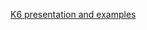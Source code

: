 [K6 presentation and examples](https://drive.google.com/drive/u/0/folders/1Zbaaycb_VTUiIY9Szt0rHN0TKByqSttM)
